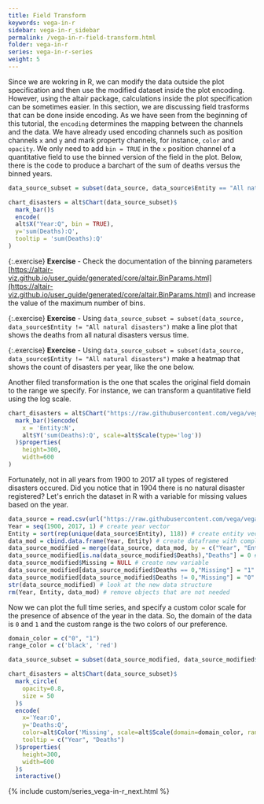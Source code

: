 ```yaml
---
title: Field Transform
keywords: vega-in-r
sidebar: vega-in-r_sidebar
permalink: /vega-in-r-field-transform.html
folder: vega-in-r
series: vega-in-r-series
weight: 5
---
```


Since we are wokring in R, we can modify the data outside the plot specification and then use the modified dataset inside the plot encoding.
However, using the altair package, calculations inside the plot specification can be sometimes easier. In this section, we are discussing field trasforms that can be done inside encoding.
As we have seen from the beginning of this tutorial, the `encoding` determines the mapping between the channels and the data. We have already used encoding channels such as position channels `x` and `y` and mark property channels, for instance, `color` and `opacity`.
We only need to add `bin = TRUE` in the `x` position channel of a quantitative field to use the binned version of the field in the plot.
Below, there is the code to produce a barchart of the sum of deaths versus the binned years.

```R
data_source_subset = subset(data_source, data_source$Entity == "All natural disasters") 

chart_disasters = alt$Chart(data_source_subset)$
  mark_bar()$
  encode(
  alt$X("Year:Q", bin = TRUE),
  y='sum(Deaths):Q',
  tooltip = 'sum(Deaths):Q'
)
```

<div id="vis8"></div>
<script type="text/javascript">
    var yourVlSpec = {
  "$schema": "https://vega.github.io/schema/vega-lite/v4.0.0.json",
  "config": {
    "view": {
      "continuousHeight": 300,
      "continuousWidth": 400
    }
  },
  "data": {
    "url": "https://raw.githubusercontent.com/vega/vega-datasets/master/data/disasters.csv"
  },
  "encoding": {
    "tooltip": {
      "aggregate": "sum",
      "field": "Deaths",
      "type": "quantitative"
    },
    "x": {
      "bin": true,
      "field": "Year",
      "type": "quantitative"
    },
    "y": {
      "aggregate": "sum",
      "field": "Deaths",
      "type": "quantitative"
    }
  },
  "mark": "bar",
  "transform": [
    {
      "filter": {
        "equal": "All natural disasters",
        "field": "Entity"
      }
    }
  ]
};
  vegaEmbed('#vis8', yourVlSpec);
</script>

{:.exercise}
**Exercise** - Check the documentation of the binning parameters [https://altair-viz.github.io/user_guide/generated/core/altair.BinParams.html](https://altair-viz.github.io/user_guide/generated/core/altair.BinParams.html) and increase the value of the maximum number of bins.

<div id="vis9"></div>
<script type="text/javascript">
    var yourVlSpec = {
  "$schema": "https://vega.github.io/schema/vega-lite/v4.0.0.json",
  "config": {
    "view": {
      "continuousHeight": 300,
      "continuousWidth": 400
    }
  },
  "data": {
    "url": "https://raw.githubusercontent.com/vega/vega-datasets/master/data/disasters.csv"
  },
  "encoding": {
    "tooltip": {
      "aggregate": "sum",
      "field": "Deaths",
      "type": "quantitative"
    },
    "x": {
      "bin": {
        "maxbins": 50
      },
      "field": "Year",
      "type": "quantitative"
    },
    "y": {
      "aggregate": "sum",
      "field": "Deaths",
      "type": "quantitative"
    }
  },
  "mark": "bar",
  "transform": [
    {
      "filter": {
        "equal": "All natural disasters",
        "field": "Entity"
      }
    }
  ]
};
  vegaEmbed('#vis9', yourVlSpec);
</script>


{:.exercise}
**Exercise** - Using `data_source_subset = subset(data_source, data_source$Entity != "All natural disasters")` make a line plot that shows the deaths from all natural disasters versus time.

{:.exercise}
**Exercise** - Using `data_source_subset = subset(data_source, data_source$Entity != "All natural disasters")` make a heatmap that shows the count of disasters per year, like the one below.


<div id="vis10"></div>
<script type="text/javascript">
    var yourVlSpec = {
  "$schema": "https://vega.github.io/schema/vega-lite/v4.0.0.json",
  "config": {
    "view": {
      "continuousHeight": 300,
      "continuousWidth": 400
    }
  },
  "data": {
    "url": "https://raw.githubusercontent.com/vega/vega-datasets/master/data/disasters.csv"
  },
  "encoding": {
    "color": {
      "aggregate": "count",
      "field": "Entity",
      "legend": {
        "title": "Count Disasters"
      },
      "type": "quantitative"
    },
    "tooltip": [
      {
        "field": "Year",
        "type": "ordinal"
      },
      {
        "aggregate": "count",
        "field": "Entity",
        "type": "quantitative"
      }
    ],
    "x": {
      "field": "Year",
      "type": "ordinal"
    }
  },
  "height": 100,
  "mark": "rect",
  "selection": {
    "selector028": {
      "bind": "scales",
      "encodings": [
        "x",
        "y"
      ],
      "type": "interval"
    }
  },
  "transform": [
    {
      "filter": {
        "field": "Entity",
        "oneOf": [
          "Drought",
          "Earthquake",
          "Epidemic",
          "Extreme temperature",
          "Extreme weather",
          "Flood",
          "Landslide",
          "Mass movement (dry)",
          "Volcanic activity",
          "Wildfire"
        ]
      }
    }
  ],
  "width": 800
};
  vegaEmbed('#vis10', yourVlSpec);
</script>


Another filed transformation is the one that scales the original field domain to the range we specify. 
For instance, we can transform a quantitative field using the log scale.


```R
chart_disasters = alt$Chart("https://raw.githubusercontent.com/vega/vega-datasets/master/data/disasters.csv")$
  mark_bar()$encode(
    x = 'Entity:N',
    alt$Y('sum(Deaths):Q', scale=alt$Scale(type='log'))
  )$properties(
    height=300,
    width=600
) 

```

<div id="vis11"></div>
<script type="text/javascript">
    var yourVlSpec = {
  "$schema": "https://vega.github.io/schema/vega-lite/v4.0.0.json",
  "config": {
    "view": {
      "continuousHeight": 300,
      "continuousWidth": 400
    }
  },
  "data": {
    "url": "https://raw.githubusercontent.com/vega/vega-datasets/master/data/disasters.csv"
  },
  "encoding": {
    "x": {
      "field": "Entity",
      "type": "nominal"
    },
    "y": {
      "aggregate": "sum",
      "field": "Deaths",
      "scale": {
        "type": "log"
      },
      "type": "quantitative"
    }
  },
  "height": 300,
  "mark": "bar",
  "width": 600
};
  vegaEmbed('#vis11', yourVlSpec);
</script>


Fortunately, not in all years from 1900 to 2017 all types of registered disasters occured. Did you notice that in 1904 there is no natural disaster registered? 
Let's enrich the dataset in R with a variable for missing values based on the year.

```R
data_source = read.csv(url("https://raw.githubusercontent.com/vega/vega-datasets/master/data/disasters.csv")) # original data
Year = seq(1900, 2017, 1) # create year vector 
Entity = sort(rep(unique(data_source$Entity), 118)) # create entity vector
data_mod = cbind.data.frame(Year, Entity) # create dataframe with complete set of year and entity
data_source_modified = merge(data_source, data_mod, by = c("Year", "Entity"), all = T) # merge df with original data
data_source_modified[is.na(data_source_modified$Deaths),"Deaths"] = 0 # replace NA with zero
data_source_modified$Missing = NULL # create new variable
data_source_modified[data_source_modified$Deaths == 0,"Missing"] = "1" # the value for missing
data_source_modified[data_source_modified$Deaths != 0,"Missing"] = "0" # the value for non-missing
str(data_source_modified) # look at the new data structure
rm(Year, Entity, data_mod) # remove objects that are not needed
```

Now we can plot the full time series, and specify a custom color scale for the presence of absence of the year in the data.
So, the domain of the data is `0` and `1` and the custom range is the two colors of our preference.

```R
domain_color = c("0", "1")
range_color = c('black', 'red')

data_source_subset = subset(data_source_modified, data_source_modified$Entity == "All natural disasters")

chart_disasters = alt$Chart(data_source_subset)$
  mark_circle(
    opacity=0.8,
    size = 50
  )$
  encode(
    x='Year:O',
    y='Deaths:Q',
    color=alt$Color('Missing', scale=alt$Scale(domain=domain_color, range=range_color)),
    tooltip = c("Year", "Deaths")
  )$properties(
    height=300,
    width=600
  )$
  interactive()
```


<div id="vis12"></div>
<script type="text/javascript">
    var yourVlSpec = {
  "$schema": "https://vega.github.io/schema/vega-lite/v4.0.0.json",
  "config": {
    "view": {
      "continuousHeight": 300,
      "continuousWidth": 400
    }
  },
  "data": {
    "name": "data-7d530dfc1e453b68646c99727cfcb055"
  },
  "datasets": {
    "data-7d530dfc1e453b68646c99727cfcb055": [
      {
        "Deaths": 1267360,
        "Entity": "All natural disasters",
        "Missing": "0",
        "Year": 1900
      },
      {
        "Deaths": 200018,
        "Entity": "All natural disasters",
        "Missing": "0",
        "Year": 1901
      },
      {
        "Deaths": 46037,
        "Entity": "All natural disasters",
        "Missing": "0",
        "Year": 1902
      },
      {
        "Deaths": 6506,
        "Entity": "All natural disasters",
        "Missing": "0",
        "Year": 1903
      },
      {
        "Deaths": 0,
        "Entity": "All natural disasters",
        "Missing": "1",
        "Year": 1904
      },
      {
        "Deaths": 22758,
        "Entity": "All natural disasters",
        "Missing": "0",
        "Year": 1905
      },
      {
        "Deaths": 42970,
        "Entity": "All natural disasters",
        "Missing": "0",
        "Year": 1906
      },
      {
        "Deaths": 1325641,
        "Entity": "All natural disasters",
        "Missing": "0",
        "Year": 1907
      },
      {
        "Deaths": 75033,
        "Entity": "All natural disasters",
        "Missing": "0",
        "Year": 1908
      },
      {
        "Deaths": 1511524,
        "Entity": "All natural disasters",
        "Missing": "0",
        "Year": 1909
      },
      {
        "Deaths": 148233,
        "Entity": "All natural disasters",
        "Missing": "0",
        "Year": 1910
      },
      {
        "Deaths": 102408,
        "Entity": "All natural disasters",
        "Missing": "0",
        "Year": 1911
      },
      {
        "Deaths": 52093,
        "Entity": "All natural disasters",
        "Missing": "0",
        "Year": 1912
      },
      {
        "Deaths": 882,
        "Entity": "All natural disasters",
        "Missing": "0",
        "Year": 1913
      },
      {
        "Deaths": 289,
        "Entity": "All natural disasters",
        "Missing": "0",
        "Year": 1914
      },
      {
        "Deaths": 32167,
        "Entity": "All natural disasters",
        "Missing": "0",
        "Year": 1915
      },
      {
        "Deaths": 300,
        "Entity": "All natural disasters",
        "Missing": "0",
        "Year": 1916
      },
      {
        "Deaths": 2523507,
        "Entity": "All natural disasters",
        "Missing": "0",
        "Year": 1917
      },
      {
        "Deaths": 461113,
        "Entity": "All natural disasters",
        "Missing": "0",
        "Year": 1918
      },
      {
        "Deaths": 5500,
        "Entity": "All natural disasters",
        "Missing": "0",
        "Year": 1919
      },
      {
        "Deaths": 3204224,
        "Entity": "All natural disasters",
        "Missing": "0",
        "Year": 1920
      },
      {
        "Deaths": 1200000,
        "Entity": "All natural disasters",
        "Missing": "0",
        "Year": 1921
      },
      {
        "Deaths": 101243,
        "Entity": "All natural disasters",
        "Missing": "0",
        "Year": 1922
      },
      {
        "Deaths": 255701,
        "Entity": "All natural disasters",
        "Missing": "0",
        "Year": 1923
      },
      {
        "Deaths": 303009,
        "Entity": "All natural disasters",
        "Missing": "0",
        "Year": 1924
      },
      {
        "Deaths": 5832,
        "Entity": "All natural disasters",
        "Missing": "0",
        "Year": 1925
      },
      {
        "Deaths": 427852,
        "Entity": "All natural disasters",
        "Missing": "0",
        "Year": 1926
      },
      {
        "Deaths": 215160,
        "Entity": "All natural disasters",
        "Missing": "0",
        "Year": 1927
      },
      {
        "Deaths": 3004895,
        "Entity": "All natural disasters",
        "Missing": "0",
        "Year": 1928
      },
      {
        "Deaths": 8377,
        "Entity": "All natural disasters",
        "Missing": "0",
        "Year": 1929
      },
      {
        "Deaths": 10572,
        "Entity": "All natural disasters",
        "Missing": "0",
        "Year": 1930
      },
      {
        "Deaths": 3706227,
        "Entity": "All natural disasters",
        "Missing": "0",
        "Year": 1931
      },
      {
        "Deaths": 73296,
        "Entity": "All natural disasters",
        "Missing": "0",
        "Year": 1932
      },
      {
        "Deaths": 34296,
        "Entity": "All natural disasters",
        "Missing": "0",
        "Year": 1933
      },
      {
        "Deaths": 21087,
        "Entity": "All natural disasters",
        "Missing": "0",
        "Year": 1934
      },
      {
        "Deaths": 272817,
        "Entity": "All natural disasters",
        "Missing": "0",
        "Year": 1935
      },
      {
        "Deaths": 5301,
        "Entity": "All natural disasters",
        "Missing": "0",
        "Year": 1936
      },
      {
        "Deaths": 12025,
        "Entity": "All natural disasters",
        "Missing": "0",
        "Year": 1937
      },
      {
        "Deaths": 2225,
        "Entity": "All natural disasters",
        "Missing": "0",
        "Year": 1938
      },
      {
        "Deaths": 563178,
        "Entity": "All natural disasters",
        "Missing": "0",
        "Year": 1939
      },
      {
        "Deaths": 23023,
        "Entity": "All natural disasters",
        "Missing": "0",
        "Year": 1940
      },
      {
        "Deaths": 10195,
        "Entity": "All natural disasters",
        "Missing": "0",
        "Year": 1941
      },
      {
        "Deaths": 1608235,
        "Entity": "All natural disasters",
        "Missing": "0",
        "Year": 1942
      },
      {
        "Deaths": 1910322,
        "Entity": "All natural disasters",
        "Missing": "0",
        "Year": 1943
      },
      {
        "Deaths": 15906,
        "Entity": "All natural disasters",
        "Missing": "0",
        "Year": 1944
      },
      {
        "Deaths": 10376,
        "Entity": "All natural disasters",
        "Missing": "0",
        "Year": 1945
      },
      {
        "Deaths": 35490,
        "Entity": "All natural disasters",
        "Missing": "0",
        "Year": 1946
      },
      {
        "Deaths": 17647,
        "Entity": "All natural disasters",
        "Missing": "0",
        "Year": 1947
      },
      {
        "Deaths": 120131,
        "Entity": "All natural disasters",
        "Missing": "0",
        "Year": 1948
      },
      {
        "Deaths": 120370,
        "Entity": "All natural disasters",
        "Missing": "0",
        "Year": 1949
      },
      {
        "Deaths": 6728,
        "Entity": "All natural disasters",
        "Missing": "0",
        "Year": 1950
      },
      {
        "Deaths": 15042,
        "Entity": "All natural disasters",
        "Missing": "0",
        "Year": 1951
      },
      {
        "Deaths": 8965,
        "Entity": "All natural disasters",
        "Missing": "0",
        "Year": 1952
      },
      {
        "Deaths": 12956,
        "Entity": "All natural disasters",
        "Missing": "0",
        "Year": 1953
      },
      {
        "Deaths": 41872,
        "Entity": "All natural disasters",
        "Missing": "0",
        "Year": 1954
      },
      {
        "Deaths": 6026,
        "Entity": "All natural disasters",
        "Missing": "0",
        "Year": 1955
      },
      {
        "Deaths": 7737,
        "Entity": "All natural disasters",
        "Missing": "0",
        "Year": 1956
      },
      {
        "Deaths": 10603,
        "Entity": "All natural disasters",
        "Missing": "0",
        "Year": 1957
      },
      {
        "Deaths": 3950,
        "Entity": "All natural disasters",
        "Missing": "0",
        "Year": 1958
      },
      {
        "Deaths": 2013242,
        "Entity": "All natural disasters",
        "Missing": "0",
        "Year": 1959
      },
      {
        "Deaths": 39188,
        "Entity": "All natural disasters",
        "Missing": "0",
        "Year": 1960
      },
      {
        "Deaths": 17341,
        "Entity": "All natural disasters",
        "Missing": "0",
        "Year": 1961
      },
      {
        "Deaths": 17370,
        "Entity": "All natural disasters",
        "Missing": "0",
        "Year": 1962
      },
      {
        "Deaths": 37746,
        "Entity": "All natural disasters",
        "Missing": "0",
        "Year": 1963
      },
      {
        "Deaths": 12892,
        "Entity": "All natural disasters",
        "Missing": "0",
        "Year": 1964
      },
      {
        "Deaths": 1565517,
        "Entity": "All natural disasters",
        "Missing": "0",
        "Year": 1965
      },
      {
        "Deaths": 17181,
        "Entity": "All natural disasters",
        "Missing": "0",
        "Year": 1966
      },
      {
        "Deaths": 10103,
        "Entity": "All natural disasters",
        "Missing": "0",
        "Year": 1967
      },
      {
        "Deaths": 21461,
        "Entity": "All natural disasters",
        "Missing": "0",
        "Year": 1968
      },
      {
        "Deaths": 11687,
        "Entity": "All natural disasters",
        "Missing": "0",
        "Year": 1969
      },
      {
        "Deaths": 387507,
        "Entity": "All natural disasters",
        "Missing": "0",
        "Year": 1970
      },
      {
        "Deaths": 18086,
        "Entity": "All natural disasters",
        "Missing": "0",
        "Year": 1971
      },
      {
        "Deaths": 20045,
        "Entity": "All natural disasters",
        "Missing": "0",
        "Year": 1972
      },
      {
        "Deaths": 110555,
        "Entity": "All natural disasters",
        "Missing": "0",
        "Year": 1973
      },
      {
        "Deaths": 87504,
        "Entity": "All natural disasters",
        "Missing": "0",
        "Year": 1974
      },
      {
        "Deaths": 14858,
        "Entity": "All natural disasters",
        "Missing": "0",
        "Year": 1975
      },
      {
        "Deaths": 280469,
        "Entity": "All natural disasters",
        "Missing": "0",
        "Year": 1976
      },
      {
        "Deaths": 22406,
        "Entity": "All natural disasters",
        "Missing": "0",
        "Year": 1977
      },
      {
        "Deaths": 38096,
        "Entity": "All natural disasters",
        "Missing": "0",
        "Year": 1978
      },
      {
        "Deaths": 7341,
        "Entity": "All natural disasters",
        "Missing": "0",
        "Year": 1979
      },
      {
        "Deaths": 23089,
        "Entity": "All natural disasters",
        "Missing": "0",
        "Year": 1980
      },
      {
        "Deaths": 119697,
        "Entity": "All natural disasters",
        "Missing": "0",
        "Year": 1981
      },
      {
        "Deaths": 13973,
        "Entity": "All natural disasters",
        "Missing": "0",
        "Year": 1982
      },
      {
        "Deaths": 461561,
        "Entity": "All natural disasters",
        "Missing": "0",
        "Year": 1983
      },
      {
        "Deaths": 16273,
        "Entity": "All natural disasters",
        "Missing": "0",
        "Year": 1984
      },
      {
        "Deaths": 60232,
        "Entity": "All natural disasters",
        "Missing": "0",
        "Year": 1985
      },
      {
        "Deaths": 10349,
        "Entity": "All natural disasters",
        "Missing": "0",
        "Year": 1986
      },
      {
        "Deaths": 21533,
        "Entity": "All natural disasters",
        "Missing": "0",
        "Year": 1987
      },
      {
        "Deaths": 57464,
        "Entity": "All natural disasters",
        "Missing": "0",
        "Year": 1988
      },
      {
        "Deaths": 12611,
        "Entity": "All natural disasters",
        "Missing": "0",
        "Year": 1989
      },
      {
        "Deaths": 53141,
        "Entity": "All natural disasters",
        "Missing": "0",
        "Year": 1990
      },
      {
        "Deaths": 189707,
        "Entity": "All natural disasters",
        "Missing": "0",
        "Year": 1991
      },
      {
        "Deaths": 18911,
        "Entity": "All natural disasters",
        "Missing": "0",
        "Year": 1992
      },
      {
        "Deaths": 21821,
        "Entity": "All natural disasters",
        "Missing": "0",
        "Year": 1993
      },
      {
        "Deaths": 15590,
        "Entity": "All natural disasters",
        "Missing": "0",
        "Year": 1994
      },
      {
        "Deaths": 27166,
        "Entity": "All natural disasters",
        "Missing": "0",
        "Year": 1995
      },
      {
        "Deaths": 31595,
        "Entity": "All natural disasters",
        "Missing": "0",
        "Year": 1996
      },
      {
        "Deaths": 30124,
        "Entity": "All natural disasters",
        "Missing": "0",
        "Year": 1997
      },
      {
        "Deaths": 62672,
        "Entity": "All natural disasters",
        "Missing": "0",
        "Year": 1998
      },
      {
        "Deaths": 76886,
        "Entity": "All natural disasters",
        "Missing": "0",
        "Year": 1999
      },
      {
        "Deaths": 16667,
        "Entity": "All natural disasters",
        "Missing": "0",
        "Year": 2000
      },
      {
        "Deaths": 39493,
        "Entity": "All natural disasters",
        "Missing": "0",
        "Year": 2001
      },
      {
        "Deaths": 21342,
        "Entity": "All natural disasters",
        "Missing": "0",
        "Year": 2002
      },
      {
        "Deaths": 113558,
        "Entity": "All natural disasters",
        "Missing": "0",
        "Year": 2003
      },
      {
        "Deaths": 244772,
        "Entity": "All natural disasters",
        "Missing": "0",
        "Year": 2004
      },
      {
        "Deaths": 93566,
        "Entity": "All natural disasters",
        "Missing": "0",
        "Year": 2005
      },
      {
        "Deaths": 29893,
        "Entity": "All natural disasters",
        "Missing": "0",
        "Year": 2006
      },
      {
        "Deaths": 22422,
        "Entity": "All natural disasters",
        "Missing": "0",
        "Year": 2007
      },
      {
        "Deaths": 242236,
        "Entity": "All natural disasters",
        "Missing": "0",
        "Year": 2008
      },
      {
        "Deaths": 16037,
        "Entity": "All natural disasters",
        "Missing": "0",
        "Year": 2009
      },
      {
        "Deaths": 329900,
        "Entity": "All natural disasters",
        "Missing": "0",
        "Year": 2010
      },
      {
        "Deaths": 34143,
        "Entity": "All natural disasters",
        "Missing": "0",
        "Year": 2011
      },
      {
        "Deaths": 11619,
        "Entity": "All natural disasters",
        "Missing": "0",
        "Year": 2012
      },
      {
        "Deaths": 22225,
        "Entity": "All natural disasters",
        "Missing": "0",
        "Year": 2013
      },
      {
        "Deaths": 20882,
        "Entity": "All natural disasters",
        "Missing": "0",
        "Year": 2014
      },
      {
        "Deaths": 23893,
        "Entity": "All natural disasters",
        "Missing": "0",
        "Year": 2015
      },
      {
        "Deaths": 10201,
        "Entity": "All natural disasters",
        "Missing": "0",
        "Year": 2016
      },
      {
        "Deaths": 2087,
        "Entity": "All natural disasters",
        "Missing": "0",
        "Year": 2017
      }
    ]
  },
  "encoding": {
    "color": {
      "field": "Missing",
      "scale": {
        "domain": [
          "0",
          "1"
        ],
        "range": [
          "black",
          "red"
        ]
      },
      "type": "nominal"
    },
    "tooltip": [
      {
        "field": "Year",
        "type": "quantitative"
      },
      {
        "field": "Deaths",
        "type": "quantitative"
      }
    ],
    "x": {
      "field": "Year",
      "type": "ordinal"
    },
    "y": {
      "field": "Deaths",
      "type": "quantitative"
    }
  },
  "height": 300,
  "mark": {
    "opacity": 0.8,
    "size": 50,
    "type": "circle"
  },
  "selection": {
    "selector033": {
      "bind": "scales",
      "encodings": [
        "x",
        "y"
      ],
      "type": "interval"
    }
  },
  "width": 600
};
  vegaEmbed('#vis12', yourVlSpec);
</script>



{% include custom/series_vega-in-r_next.html %}
